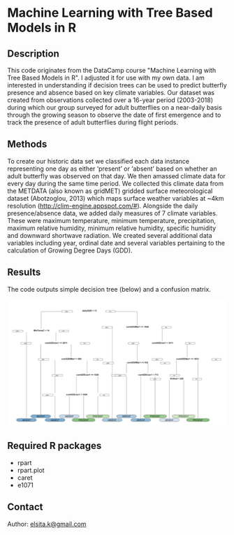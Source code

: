 # Machine Learning with Tree Based Models in R

## Description
This code originates from the DataCamp course "Machine Learning with Tree Based Models in R". I adjusted it for use with my own data. I am interested in understanding if decision trees can be used to predict butterfly presence and absence based on key climate variables. Our dataset was created from observations collected over a 16-year period (2003-2018) during which our group surveyed for adult butterflies on a near-daily basis through the growing season to observe the date of first emergence and to track the presence of adult butterflies during flight periods. 

## Methods
To create our historic data set we classified each data instance representing one day as either ‘present’ or ‘absent’ based on whether an adult butterfly was observed on that day. We then amassed climate data for every day during the same time period. We collected this climate data from the METDATA (also known as gridMET) gridded surface meteorological dataset (Abotzoglou, 2013) which maps surface weather variables at ~4km resolution (http://clim-engine.appspot.com/#). Alongside the daily presence/absence data, we added daily measures of 7 climate variables. These were maximum temperature, minimum temperature, precipitation, maximum relative humidity, minimum relative humidity, specific humidity and downward shortwave radiation. 
We created several additional data variables including year, ordinal date and several variables pertaining to the calculation of Growing Degree Days (GDD).

## Results

The code outputs simple decision tree (below) and a confusion matrix. 

![Tree](https://github.com/ElsitaK/MachineLearning-with-Trees/blob/master/SImpleDecisionTree.png)



## Required R packages

- rpart
- rpart.plot
- caret
- e1071

## Contact
Author: elsita.k@gmail.com
